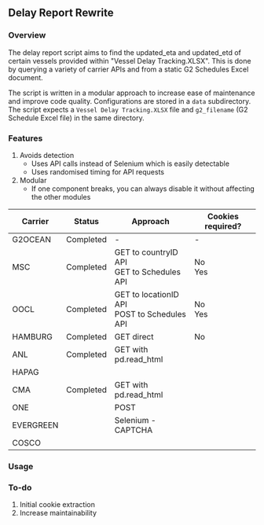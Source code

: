 ## Delay Report Rewrite

### Overview

The delay report script aims to find the updated_eta and updated_etd of certain vessels provided within "Vessel Delay Tracking.XLSX". This is done by querying a variety of carrier APIs and from a static G2 Schedules Excel document.

The script is written in a modular approach to increase ease of maintenance and improve code quality. Configurations are stored in a `data` subdirectory. The script expects a `Vessel Delay Tracking.XLSX` file and `g2_filename` (G2 Schedule Excel file) in the same directory.

### Features

1. Avoids detection
   - Uses API calls instead of Selenium which is easily detectable
   - Uses randomised timing for API requests
2. Modular
   - If one component breaks, you can always disable it without affecting the other modules

| Carrier   | Status    | Approach                                         | Cookies required? |
| --------- | --------- | ------------------------------------------------ | ----------------- |
| G2OCEAN   | Completed | -                                                | -                 |
| MSC       | Completed | GET to countryID API <br> GET to Schedules API   | No <br> Yes       |
| OOCL      | Completed | GET to locationID API <br> POST to Schedules API | No <br> Yes       |
| HAMBURG   | Completed | GET direct                                       | No                |
| ANL       | Completed | GET with pd.read_html                            |                   |
| HAPAG     |           |                                                  |                   |
| CMA       | Completed | GET with pd.read_html                            |                   |
| ONE       |           | POST                                             |                   |
| EVERGREEN |           | Selenium - CAPTCHA                               |                   |
| COSCO     |           |                                                  |                   |

### Usage

### To-do

1. Initial cookie extraction
2. Increase maintainability
